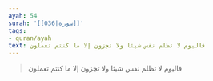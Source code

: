 ```yaml
---
ayah: 54
surah: '[[036|سورة]]'
tags:
- quran/ayah
text: فاليوم لا تظلم نفس شيئا ولا تجزون إلا ما كنتم تعملون
---
```

> فاليوم لا تظلم نفس شيئا ولا تجزون إلا ما كنتم تعملون
